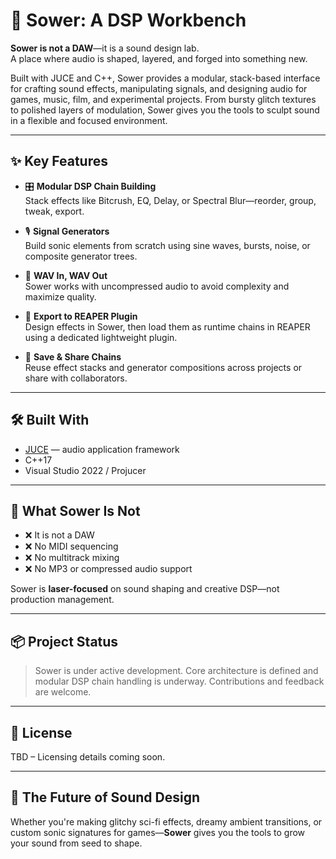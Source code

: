 # 🌾 Sower: A DSP Workbench

**Sower is not a DAW**—it is a sound design lab.  
A place where audio is shaped, layered, and forged into something new.

Built with JUCE and C++, Sower provides a modular, stack-based interface for crafting sound effects, manipulating signals, and designing audio for games, music, film, and experimental projects. From bursty glitch textures to polished layers of modulation, Sower gives you the tools to sculpt sound in a flexible and focused environment.

---

## ✨ Key Features

- 🎛️ **Modular DSP Chain Building**  
  Stack effects like Bitcrush, EQ, Delay, or Spectral Blur—reorder, group, tweak, export.

- 🎙️ **Signal Generators**  
  Build sonic elements from scratch using sine waves, bursts, noise, or composite generator trees.

- 📁 **WAV In, WAV Out**  
  Sower works with uncompressed audio to avoid complexity and maximize quality.

- 🧰 **Export to REAPER Plugin**  
  Design effects in Sower, then load them as runtime chains in REAPER using a dedicated lightweight plugin.

- 🧠 **Save & Share Chains**  
  Reuse effect stacks and generator compositions across projects or share with collaborators.

---

## 🛠️ Built With

- [JUCE](https://juce.com) — audio application framework
- C++17
- Visual Studio 2022 / Projucer

---

## 🚧 What Sower Is Not

- ❌ It is not a DAW  
- ❌ No MIDI sequencing  
- ❌ No multitrack mixing  
- ❌ No MP3 or compressed audio support

Sower is **laser-focused** on sound shaping and creative DSP—not production management.

---

## 📦 Project Status

> Sower is under active development. Core architecture is defined and modular DSP chain handling is underway. Contributions and feedback are welcome.

---

## 📄 License

TBD – Licensing details coming soon.

---

## 🌱 The Future of Sound Design

Whether you're making glitchy sci-fi effects, dreamy ambient transitions, or custom sonic signatures for games—**Sower** gives you the tools to grow your sound from seed to shape.

